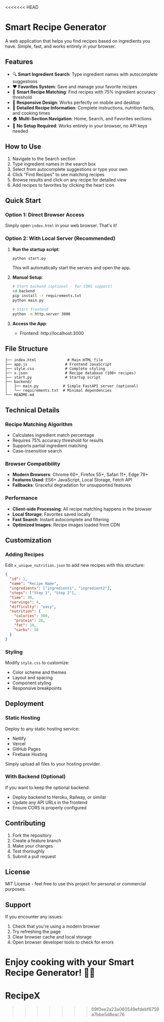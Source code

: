 <<<<<<< HEAD

# Smart Recipe Generator

A web application that helps you find recipes based on ingredients you have. Simple, fast, and works entirely in your browser.

## Features

- 🔍 **Smart Ingredient Search**: Type ingredient names with autocomplete suggestions
- ❤️ **Favorites System**: Save and manage your favorite recipes
- 🎯 **Smart Recipe Matching**: Find recipes with 75% ingredient accuracy threshold
- 📱 **Responsive Design**: Works perfectly on mobile and desktop
- 🍳 **Detailed Recipe Information**: Complete instructions, nutrition facts, and cooking times
- 🏠 **Multi-Section Navigation**: Home, Search, and Favorites sections
- 🚀 **No Setup Required**: Works entirely in your browser, no API keys needed

## How to Use

1. Navigate to the Search section
2. Type ingredient names in the search box
3. Select from autocomplete suggestions or type your own
4. Click "Find Recipes" to see matching recipes
5. Browse results and click on any recipe for detailed view
6. Add recipes to favorites by clicking the heart icon

## Quick Start

### Option 1: Direct Browser Access

Simply open `index.html` in your web browser. That's it!

### Option 2: With Local Server (Recommended)

1. **Run the startup script**:

   ```bash
   python start.py
   ```

   This will automatically start the servers and open the app.

2. **Manual Setup**:

   ```bash
   # Start backend (optional - for CORS support)
   cd backend
   pip install -r requirements.txt
   python main.py

   # Start frontend
   python -m http.server 3000
   ```

3. **Access the App**:
   - Frontend: http://localhost:3000

## File Structure

```
├── index.html              # Main HTML file
├── app.js                 # Frontend JavaScript
├── style.css              # Complete styling
├── x.json                 # Recipe database (100+ recipes)
├── start.py               # Startup script
├── backend/
│   ├── main.py           # Simple FastAPI server (optional)
│   └── requirements.txt  # Minimal dependencies
└── README.md
```

## Technical Details

### Recipe Matching Algorithm

- Calculates ingredient match percentage
- Requires 75% accuracy threshold for results
- Supports partial ingredient matching
- Case-insensitive search

### Browser Compatibility

- **Modern Browsers**: Chrome 60+, Firefox 55+, Safari 11+, Edge 79+
- **Features Used**: ES6+ JavaScript, Local Storage, Fetch API
- **Fallbacks**: Graceful degradation for unsupported features

### Performance

- **Client-side Processing**: All recipe matching happens in the browser
- **Local Storage**: Favorites saved locally
- **Fast Search**: Instant autocomplete and filtering
- **Optimized Images**: Recipe images loaded from CDN

## Customization

### Adding Recipes

Edit `x_unique_nutrition.json` to add new recipes with this structure:

```json
{
  "id": 1,
  "name": "Recipe Name",
  "ingredients": ["ingredient1", "ingredient2"],
  "steps": ["Step 1", "Step 2"],
  "time": 30,
  "servings": 4,
  "difficulty": "easy",
  "nutrition": {
    "calories": 300,
    "protein": 20,
    "fat": 10,
    "carbs": 30
  }
}
```

### Styling

Modify `style.css` to customize:

- Color scheme and themes
- Layout and spacing
- Component styling
- Responsive breakpoints

## Deployment

### Static Hosting

Deploy to any static hosting service:

- Netlify
- Vercel
- GitHub Pages
- Firebase Hosting

Simply upload all files to your hosting provider.

### With Backend (Optional)

If you want to keep the optional backend:

- Deploy backend to Heroku, Railway, or similar
- Update any API URLs in the frontend
- Ensure CORS is properly configured

## Contributing

1. Fork the repository
2. Create a feature branch
3. Make your changes
4. Test thoroughly
5. Submit a pull request

## License

MIT License - feel free to use this project for personal or commercial purposes.

## Support

If you encounter any issues:

1. Check that you're using a modern browser
2. Try refreshing the page
3. Clear browser cache and local storage
4. Open browser developer tools to check for errors

# Enjoy cooking with your Smart Recipe Generator! 🍳✨

# RecipeX

> > > > > > > 69f0ee2a23a060549efdebf6759a7bbe5d8eac76
